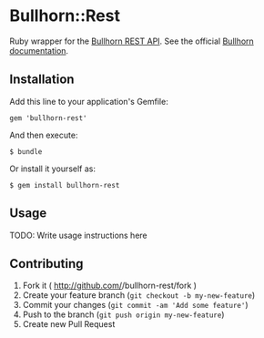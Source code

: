 # Bullhorn::Rest

Ruby wrapper for the [Bullhorn REST API](http://developer.bullhorn.com/articles/getting_started). See the official [Bullhorn documentation](http://developer.bullhorn.com/documentation).

## Installation

Add this line to your application's Gemfile:

    gem 'bullhorn-rest'

And then execute:

    $ bundle

Or install it yourself as:

    $ gem install bullhorn-rest

## Usage

TODO: Write usage instructions here

## Contributing

1. Fork it ( http://github.com/<my-github-username>/bullhorn-rest/fork )
2. Create your feature branch (`git checkout -b my-new-feature`)
3. Commit your changes (`git commit -am 'Add some feature'`)
4. Push to the branch (`git push origin my-new-feature`)
5. Create new Pull Request
